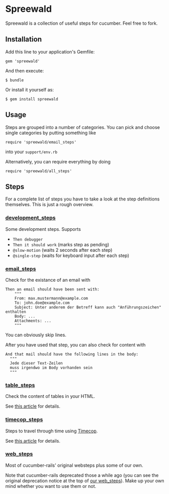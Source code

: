# Spreewald

Spreewald is a collection of useful steps for cucumber. Feel free to fork.

## Installation

Add this line to your application's Gemfile:

    gem 'spreewald'

And then execute:

    $ bundle

Or install it yourself as:

    $ gem install spreewald

## Usage

Steps are grouped into a number of categories. You can pick and choose single categories by putting something like

    require 'spreewald/email_steps'

into your `support/env.rb`

Alternatively, you can require everything by doing

    require 'spreewald/all_steps'

## Steps

For a complete list of steps you have to take a look at the step definitions themselves. This is just a rough overview.

### [development_steps](/makandra/spreewald/blob/master/lib/spreewald/development_steps.rb)

Some development steps. Supports

* `Then debugger`
* `Then it should work`       (marks step as pending)
* `@slow-motion` (waits 2 seconds after each step)
* `@single-step` (waits for keyboard input after each step)


### [email_steps](/makandra/spreewald/blob/master/lib/spreewald/email_steps.rb)

Check for the existance of an email with

    Then an email should have been sent with:
        """
        From: max.mustermann@example.com
        To: john.doe@example.com
        Subject: Unter anderem der Betreff kann auch "Anführungszeichen" enthalten
        Body: ...
        Attachments: ...
        """

You can obviously skip lines.

After you have used that step, you can also check for content with

    And that mail should have the following lines in the body:
      """
      Jede dieser Text-Zeilen
      muss irgendwo im Body vorhanden sein
      """

### [table_steps](/makandra/spreewald/blob/master/lib/spreewald/table_steps.rb)

Check the content of tables in your HTML.

See [this article](https://makandracards.com/makandra/763-cucumber-step-to-match-table-rows-with-capybara) for details.


### [timecop_steps](/makandra/spreewald/blob/master/lib/spreewald/timecop_steps.rb)

Steps to travel through time using [Timecop](https://github.com/jtrupiano/timecop).

See [this article](https://makandracards.com/makandra/1222-useful-cucumber-steps-to-travel-through-time-with-timecop) for details.

### [web_steps](/makandra/spreewald/blob/master/lib/spreewald/web_steps.rb)

Most of cucumber-rails' original websteps plus some of our own.

Note that cucumber-rails deprecated those a while ago (you can see the original deprecation notice at the top of [our web_steps](/makandra/spreewald/blob/master/lib/spreewald/web_steps.rb)). Make up your own mind whether you want to use them or not.
